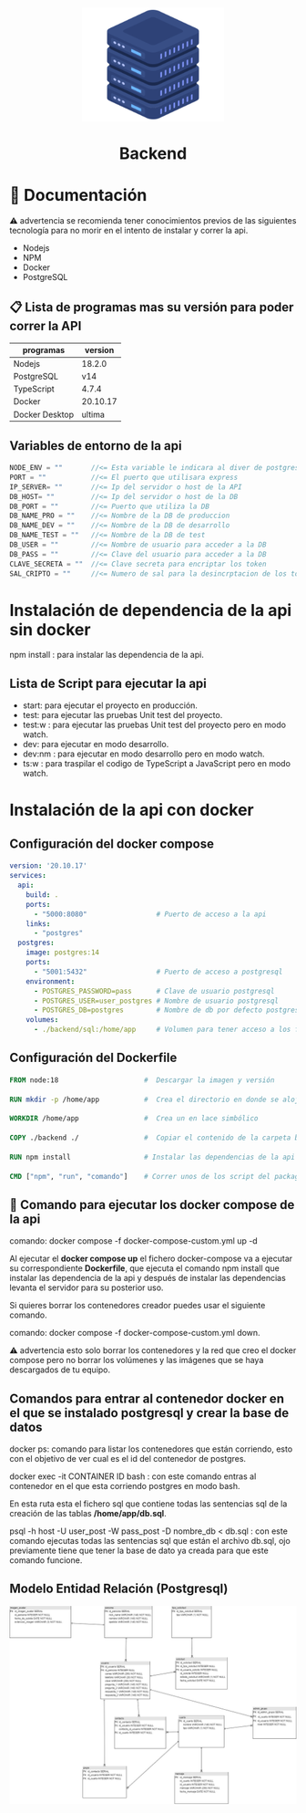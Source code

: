 <img  style="display:block;width: 250px;height: 200px;margin-left: auto;margin-right:auto;" src="../recursos_readme/servidor_png.png"/>
<h1 style="border:none"><center>Backend</center></h1>

# :notebook: Documentación
:warning: advertencia se recomienda tener conocimientos previos de las siguientes tecnología para no morir en el intento de instalar y correr la api.

* Nodejs
* NPM
* Docker
* PostgreSQL
## :clipboard: Lista de programas mas su versión para poder correr la API

| programas      | version  |
|----------------|----------|
| Nodejs         | 18.2.0   |
| PostgreSQL     | v14      |
| TypeScript     | 4.7.4    |
| Docker         | 20.10.17 |
| Docker Desktop | ultima   |

## Variables de entorno de la api
```javascript
NODE_ENV = ""       //<= Esta variable le indicara al diver de postgres que DB va ha usar deja esta variable vacia
PORT = ""           //<= El puerto que utilisara express 
IP_SERVER= ""       //<= Ip del servidor o host de la API
DB_HOST= ""         //<= Ip del servidor o host de la DB
DB_PORT = ""        //<= Puerto que utiliza la DB
DB_NAME_PRO = ""    //<= Nombre de la DB de produccion
DB_NAME_DEV = ""    //<= Nombre de la DB de desarrollo
DB_NAME_TEST = ""   //<= Nombre de la DB de test
DB_USER = ""        //<= Nombre de usuario para acceder a la DB
DB_PASS = ""        //<= Clave del usuario para acceder a la DB
CLAVE_SECRETA = ""  //<= Clave secreta para encriptar los token
SAL_CRIPTO = ""     //<= Numero de sal para la desincrptacion de los token
```

# Instalación de dependencia de la api sin docker
npm install : para instalar las dependencia de la api.

## Lista de Script para ejecutar la api
* start: para ejecutar el proyecto en producción.
* test: para ejecutar las pruebas Unit test del proyecto.
* test:w : para ejecutar las pruebas Unit test del proyecto pero en modo watch.
* dev: para ejecutar en modo desarrollo.
* dev:nm : para ejecutar en modo desarrollo pero en modo watch.
* ts:w : para traspilar el codigo de TypeScript a JavaScript pero en modo watch.

# Instalación de la api con docker

## Configuración del docker compose
```yml
version: '20.10.17'
services:
  api:
    build: .
    ports:
      - "5000:8080"                 # Puerto de acceso a la api
    links:
      - "postgres"
  postgres:
    image: postgres:14
    ports:
      - "5001:5432"                 # Puerto de acceso a postgresql
    environment:
      - POSTGRES_PASSWORD=pass      # Clave de usuario postgresql
      - POSTGRES_USER=user_postgres # Nombre de usuario postgresql
      - POSTGRES_DB=postgres        # Nombre de db por defecto postgresql
    volumes:
      - ./backend/sql:/home/app     # Volumen para tener acceso a los fichero sql del proyecto
```

## Configuración del Dockerfile
```Dockerfile
FROM node:18                     #  Descargar la imagen y versión

RUN mkdir -p /home/app           #  Crea el directorio en donde se alojara la api

WORKDIR /home/app                #  Crea un en lace simbólico

COPY ./backend ./                #  Copiar el contenido de la carpeta backend y pegarlo en /home/app 

RUN npm install                  # Instalar las dependencias de la api

CMD ["npm", "run", "comando"]    # Correr unos de los script del package como el start o el dev
```

## :whale: Comando para ejecutar los docker compose de la api
comando: docker compose -f docker-compose-custom.yml up -d 

Al ejecutar el **docker compose up** el fichero docker-compose va a ejecutar su correspondiente **Dockerfile**, que ejecuta el comando npm install que instalar las dependencia de la api y después de instalar las dependencias levanta el servidor para su posterior uso.

Si quieres borrar los contenedores creador puedes usar el siguiente comando.

comando: docker compose -f docker-compose-custom.yml down.

:warning: advertencia esto solo borrar los contenedores y la red que creo el docker compose pero no borrar los volúmenes y las imágenes que se haya descargados de tu equipo.

## Comandos para entrar al contenedor docker en el que se instalado postgresql y crear la base de datos

 docker ps: comando para listar los contenedores que están corriendo, esto con el objetivo de ver cual es el id del contenedor de postgres.

docker exec -it CONTAINER ID bash : con este comando entras al contenedor en el que esta corriendo postgres en modo bash.

En esta ruta esta el fichero sql que contiene todas las sentencias sql de la creación de las tablas **/home/app/db.sql**.

psql -h host -U user_post -W pass_post -D nombre_db < db.sql : con este comando ejecutas todas las sentencias sql que están el archivo db.sql, ojo previamente tiene que tener la base de dato ya creada para que este comando funcione.

## Modelo Entidad Relación (Postgresql)
![modelo](../recursos_readme/mer.jpg "Modelo de entidad de relacion")

